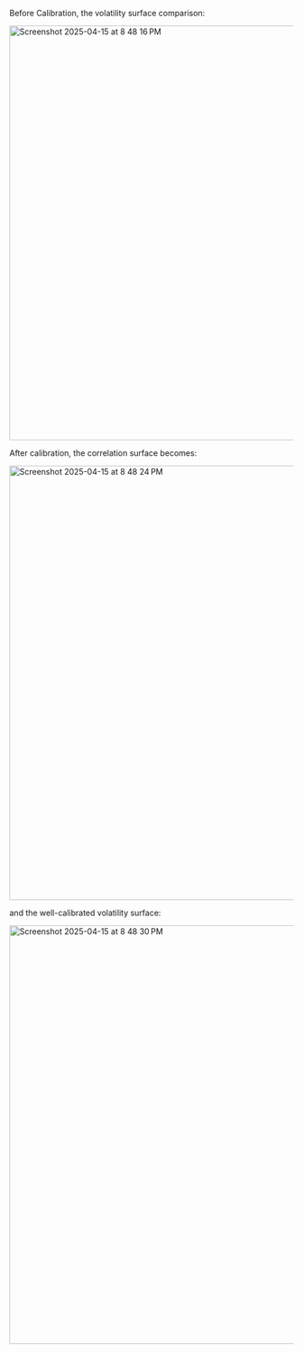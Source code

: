 Before Calibration, the volatility surface comparison: 

<img width="735" alt="Screenshot 2025-04-15 at 8 48 16 PM" src="https://github.com/user-attachments/assets/eb507bd6-3580-41e8-9d3a-9ea371e27787" />

After calibration, the correlation surface becomes: 

<img width="770" alt="Screenshot 2025-04-15 at 8 48 24 PM" src="https://github.com/user-attachments/assets/47be7210-d848-4633-8d97-77a243a74112" />

and the well-calibrated volatility surface: 

<img width="742" alt="Screenshot 2025-04-15 at 8 48 30 PM" src="https://github.com/user-attachments/assets/6fa47b2b-ad14-48d4-bb58-fd376673c409" />
